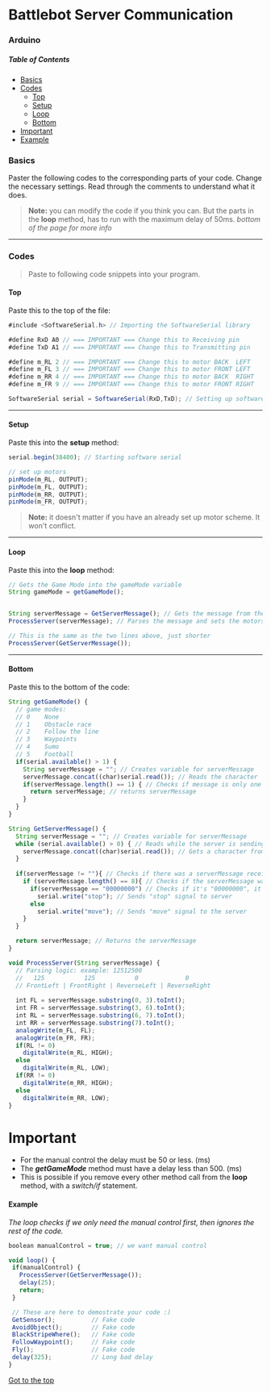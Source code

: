 # Battlebot Server Communication
### Arduino
##### Table of Contents  
 - [Basics](#Basics)  
 - [Codes](#Codes)
    -  [Top](#Top)
    -  [Setup](#Setup)
    -  [Loop](#Loop)
    -  [Bottom](#Bottom)
 - [Important](#Important)
 - [Example](#Example)

### Basics
Paster the following codes to the corresponding parts of your code. Change the necessary settings. Read through the comments to understand what it does.

> **Note:** you can modify the code if you think you can. But the parts in the **loop** method, has to run with the maximum delay of 50ms. _bottom of the page for more info_

---
### Codes
> Paste to following code snippets into your program.

#### Top
Paste this to the top of the file:
```java
#include <SoftwareSerial.h> // Importing the SoftwareSerial library

#define RxD A0 // === IMPORTANT === Change this to Receiving pin
#define TxD A1 // === IMPORTANT === Change this to Transmitting pin

#define m_RL 2 // === IMPORTANT === Change this to motor BACK  LEFT
#define m_FL 3 // === IMPORTANT === Change this to motor FRONT LEFT
#define m_RR 4 // === IMPORTANT === Change this to motor BACK  RIGHT
#define m_FR 9 // === IMPORTANT === Change this to motor FRONT RIGHT

SoftwareSerial serial = SoftwareSerial(RxD,TxD); // Setting up software serial (bluetooth service)
```
---
#### Setup
Paste this into the **setup** method:
```javascript
serial.begin(38400); // Starting software serial

// set up motors
pinMode(m_RL, OUTPUT);
pinMode(m_FL, OUTPUT);
pinMode(m_RR, OUTPUT);
pinMode(m_FR, OUTPUT);
```
> **Note:** it doesn't matter if you have an already set up motor scheme. It won't conflict.
---
#### Loop
Paste this into the **loop** method:
```javascript
// Gets the Game Mode into the gameMode variable
String gameMode = getGameMode();


String serverMessage = GetServerMessage(); // Gets the message from the server
ProcessServer(serverMessage); // Parses the message and sets the motors to the correct speed

// This is the same as the two lines above, just shorter
ProcessServer(GetServerMessage());
```
---
#### Bottom
Paste this to the bottom of the code:
```javascript
String getGameMode() {
  // game modes:
  // 0    None
  // 1    Obstacle race
  // 2    Follow the line
  // 3    Waypoints
  // 4    Sumo
  // 5    Football
  if(serial.available() > 1) {
    String serverMessage = ""; // Creates variable for serverMessage
    serverMessage.concat((char)serial.read()); // Reads the character
    if(serverMessage.length() == 1) { // Checks if message is only one character
      return serverMessage; // returns serverMessage
    }
  }
}

String GetServerMessage() {
  String serverMessage = ""; // Creates variable for serverMessage
  while (serial.available() > 0) { // Reads while the server is sending stuff
    serverMessage.concat((char)serial.read()); // Gets a character from the server
  }
  
  if(serverMessage != ""){ // Checks if there was a serverMessage received
    if (serverMessage.length() == 8){ // Checks if the serverMessage was 8 characters long
      if(serverMessage == "00000000") // Checks if it's "00000000", it came to a stop
        serial.write("stop"); // Sends "stop" signal to server
      else
        serial.write("move"); // Sends "move" signal to the server
    }
  }

  return serverMessage; // Returns the serverMessage
}

void ProcessServer(String serverMessage) {
  // Parsing logic: example: 12512500
  //   125           125           0             0
  // FrontLeft | FrontRight | ReverseLeft | ReverseRight
  
  int FL = serverMessage.substring(0, 3).toInt();
  int FR = serverMessage.substring(3, 6).toInt();
  int RL = serverMessage.substring(6, 7).toInt();
  int RR = serverMessage.substring(7).toInt();
  analogWrite(m_FL, FL);
  analogWrite(m_FR, FR);
  if(RL != 0)
    digitalWrite(m_RL, HIGH);
  else
    digitalWrite(m_RL, LOW);
  if(RR != 0)
    digitalWrite(m_RR, HIGH);
  else
    digitalWrite(m_RR, LOW);
}
```
# Important
 - For the manual control the delay must be 50 or less. (ms)
 - The **_getGameMode_** method must have a delay less than 500. (ms)
 - This is possible if you remove every other method call from the **loop** method, with a _switch/if_ statement.
 
#### Example
_The loop checks if we only need the manual control first, then ignores the rest of the code._

 ```javascript
boolean manualControl = true; // we want manual control

void loop() {
  if(manualControl) {
    ProcessServer(GetServerMessage());
    delay(25);
    return;
  }

  // These are here to demostrate your code :)
  GetSensor();          // Fake code
  AvoidObject();        // Fake code
  BlackStripeWhere();   // Fake code
  FollowWaypoint();     // Fake code
  Fly();                // Fake code
  delay(325);           // Long bad delay
}
 ```
 [Got to the top](#Arduino)